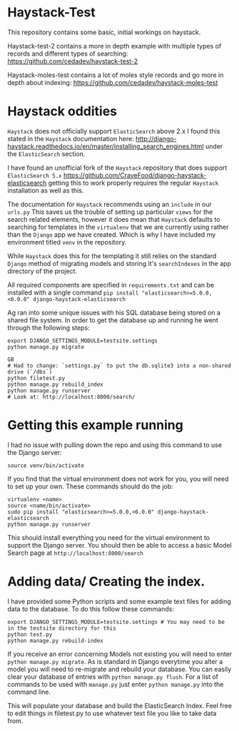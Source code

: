 # Haystack-Test

This repository contains some basic, initial workings on haystack.

Haystack-test-2 contains a more in depth example with multiple types of records and different types of searching: https://github.com/cedadev/haystack-test-2

Haystack-moles-test contains a lot of moles style records and go more in depth about indexing: https://github.com/cedadev/haystack-moles-test

# Haystack oddities

`Haystack` does not officially support `ElasticSearch` above 2.x I found this stated in the `Haystack` documentation here: http://django-haystack.readthedocs.io/en/master/installing_search_engines.html
under the `ElasticSearch` section.

I have found an unofficial fork of the `Haystack` repository that does support `ElasticSearch 5.x`
https://github.com/CraveFood/django-haystack-elasticsearch getting this to work properly requires the regular `Haystack` installation as well as this.

The documentation for `Haystack` recommends using an `include` in our `urls.py`
This saves us the trouble of setting up particular `views` for the search related elements, however it does mean that `Haystack` defaults to searching for templates in the `virtualenv` that we are currently using rather than the `Django` app we have created. Which is why I have included my environment titled `venv` in the repository.

While `Haystack` does this for the templating it still relies on the standard `Django` method of migrating models and storing it's `searchIndexes` in the app directory of the project.

All required components are specified in `requirements.txt` and can be installed with a single command `pip install "elasticsearch>=5.0.0,<6.0.0" django-haystack-elasticsearch`

Ag ran into some unique issues with his SQL database being stored on a shared file system. In order to get the database up and running he went through the following steps:

`````
export DJANGO_SETTINGS_MODULE=testsite.settings
python manage.py migrate

GB
# Had to change: `settings.py` to put the db.sqlite3 into a non-shared  drive (`/dbs`)
python filetest.py
python manage.py rebuild_index
python manage.py runserver
# Look at: http://localhost:8000/search/
`````
# Getting this example running

I had no issue with pulling down the repo and using this command to use the Django server:
`````
source venv/bin/activate
`````
If you find that the virtual environment does not work for you, you will need to set up your own. These commands should do the job: 
`````
virtualenv <name>
source <name/bin/activate>
sudo pip install "elasticsearch>=5.0.0,<6.0.0" django-haystack-elasticsearch
python manage.py runserver
`````
This should install everything you need for the virtual environment to support the Django server.
You should then be able to access a basic Model Search page at `http://localhost:8000/search`

# Adding data/ Creating the index.

I have provided some Python scripts and some example text files for adding data to the database. To do this follow these commands:
`````
export DJANGO_SETTINGS_MODULE=testsite.settings # You may need to be in the testsite directory for this
python test.py
python manage.py rebuild-index
`````
If you receive an error concerning Models not existing you will need to enter `python manage.py migrate`. As is standard in Django everytime you alter a model you will need to re-migrate and rebuild your database. You can easily clear your database of entries with `python manage.py flush`. For a list of commands to be used with `manage.py` just enter `python manage.py` into the command line.

This will populate your database and build the ElasticSearch Index. Feel free to edit things in filetest.py to use whatever text file you like to take data from.
